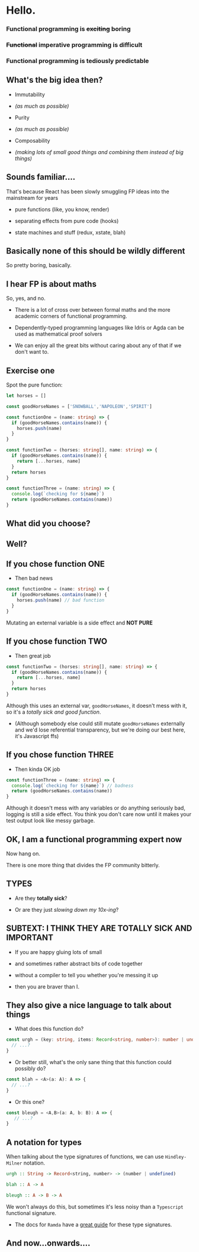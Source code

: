 # Hello.

### Functional programming is ~~exciting~~ boring

### ~~Functional~~ imperative programming is difficult

### Functional programming is **tediously predictable**

## What's the big idea then?

- Immutability 

- _(as much as possible)_

- Purity

- _(as much as possible)_

- Composability

- _(making lots of small good things and combining them instead of big things)_

## Sounds familiar....

That's because React has been slowly smuggling FP ideas into the mainstream for
years

- pure functions (like, you know, render)

- separating effects from pure code (hooks)

- state machines and stuff (redux, xstate, blah)

## Basically none of this should be wildly different

So pretty boring, basically.

## I hear FP is about maths

So, yes, and no.

- There is a lot of cross over between formal maths and the more academic corners of functional
  programming.

- Dependently-typed programming languages like Idris or Agda can be used as
  mathematical proof solvers

- We can enjoy all the great bits without caring about any of that if we don't
  want to. 

## Exercise one

Spot the pure function:

```typescript
let horses = []

const goodHorseNames = ['SNOWBALL','NAPOLEON','SPIRIT']

const functionOne = (name: string) => {
  if (goodHorseNames.contains(name)) {
    horses.push(name)
  }
}

const functionTwo = (horses: string[], name: string) => {
  if (goodHorseNames.contains(name)) {
    return [...horses, name]
  }
  return horses
}

const functionThree = (name: string) => {
  console.log(`checking for ${name}`)
  return (goodHorseNames.contains(name))
}
```


## What did you choose?

## Well?

## If you chose function **ONE**

- Then bad news

```typescript
const functionOne = (name: string) => {
  if (goodHorseNames.contains(name)) {
    horses.push(name) // bad function
  }
}
```

Mutating an external variable is a side effect and __NOT PURE__

## If you chose function **TWO**

- Then great job

```typescript
const functionTwo = (horses: string[], name: string) => {
  if (goodHorseNames.contains(name)) {
    return [...horses, name]
  }
  return horses
}
```

Although this uses an external var, `goodHorseNames`, it doesn't mess with it,
so it's a _totally sick and good function_.

- (Although somebody else could still mutate `goodHorseNames` externally and we'd lose referential transparency, but we're doing our best here, it's Javascript ffs)

## If you chose function **THREE**

- Then kinda OK job

```typescript
const functionThree = (name: string) => {
  console.log(`checking for ${name}`) // badness
  return (goodHorseNames.contains(name))
}
```

Although it doesn't mess with any variables or do anything seriously bad,
logging is still a side effect. You think you don't care now until it makes
your test output look like messy garbage.

## OK, I am a functional programming expert now

Now hang on.

There is one more thing that divides the FP community bitterly.

## TYPES

- Are they __totally sick__?

- Or are they just _slowing down my 10x-ing_?

## SUBTEXT: I THINK THEY ARE TOTALLY SICK AND IMPORTANT

- If you are happy gluing lots of small

- and sometimes rather abstract bits of code together

- without a compiler to tell you whether you're messing it up

- then you are braver than I.

## They also give a nice language to talk about things

- What does this function do?

```typescript
const urgh = (key: string, items: Record<string, number>): number | undefined => {
  // ...? 
}
```

- Or better still, what's the only sane thing that this function could possibly do?

```typescript
const blah = <A>(a: A): A => {
  // ...?
}
```

- Or this one?

```typescript
const bleugh = <A,B>(a: A, b: B): A => {
   // ...?
}
```

## A notation for types

When talking about the type signatures of functions, we can use `Hindley-Milner` notation.

```haskell
urgh :: String -> Record<string, number> -> (number | undefined)
```

```haskell
blah :: A -> A
```

```haskell
bleugh :: A -> B -> A
```

We won't always do this, but sometimes it's less noisy than a `Typescript`
functional signature.

- The docs for `Ramda` have a [great guide](https://github.com/ramda/ramda/wiki/Type-Signatures) for these type signatures.

## And now...onwards....
